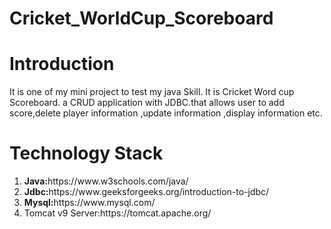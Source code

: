 # Cricket_WorldCup_Scoreboard
<h1>Introduction</h1>
It is one of my mini project to test my java Skill. It is Cricket Word cup Scoreboard. a CRUD application with JDBC.that allows user to add score,delete player information ,update information ,display information etc.
<h1>Technology Stack</h1>
<ol>
    <li><b>Java:</b>https://www.w3schools.com/java/</li>
  <li><b>Jdbc:</b>https://www.geeksforgeeks.org/introduction-to-jdbc/</li>
  <li><b>Mysql:</b>https://www.mysql.com/</li>
   <li>Tomcat v9 Server:https://tomcat.apache.org/</li>
</ol>
